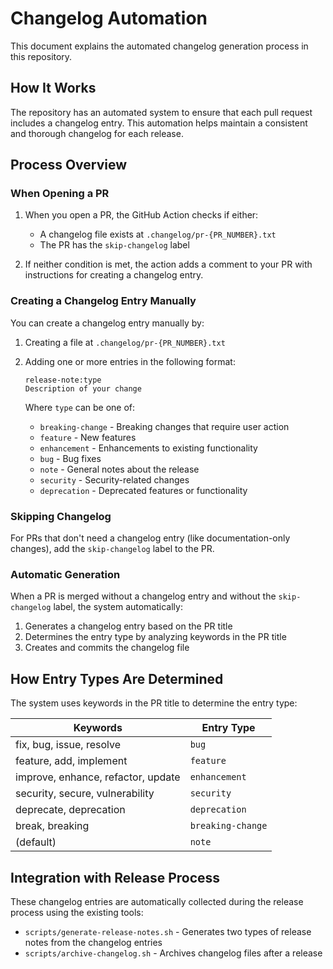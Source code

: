 # Changelog Automation

This document explains the automated changelog generation process in this repository.

## How It Works

The repository has an automated system to ensure that each pull request includes a changelog entry. This automation helps maintain a consistent and thorough changelog for each release.

## Process Overview

### When Opening a PR

1. When you open a PR, the GitHub Action checks if either:
   - A changelog file exists at `.changelog/pr-{PR_NUMBER}.txt`
   - The PR has the `skip-changelog` label

2. If neither condition is met, the action adds a comment to your PR with instructions for creating a changelog entry.

### Creating a Changelog Entry Manually

You can create a changelog entry manually by:

1. Creating a file at `.changelog/pr-{PR_NUMBER}.txt`
2. Adding one or more entries in the following format:

   ```plaintext
   release-note:type
   Description of your change
   ```

   Where `type` can be one of:
   - `breaking-change` - Breaking changes that require user action
   - `feature` - New features
   - `enhancement` - Enhancements to existing functionality
   - `bug` - Bug fixes
   - `note` - General notes about the release
   - `security` - Security-related changes
   - `deprecation` - Deprecated features or functionality

### Skipping Changelog

For PRs that don't need a changelog entry (like documentation-only changes), add the `skip-changelog` label to the PR.

### Automatic Generation

When a PR is merged without a changelog entry and without the `skip-changelog` label, the system automatically:

1. Generates a changelog entry based on the PR title
2. Determines the entry type by analyzing keywords in the PR title
3. Creates and commits the changelog file

## How Entry Types Are Determined

The system uses keywords in the PR title to determine the entry type:

| Keywords | Entry Type |
|----------|------------|
| fix, bug, issue, resolve | `bug` |
| feature, add, implement | `feature` |
| improve, enhance, refactor, update | `enhancement` |
| security, secure, vulnerability | `security` |
| deprecate, deprecation | `deprecation` |
| break, breaking | `breaking-change` |
| (default) | `note` |

## Integration with Release Process

These changelog entries are automatically collected during the release process using the existing tools:

- `scripts/generate-release-notes.sh` - Generates two types of release notes from the changelog entries
- `scripts/archive-changelog.sh` - Archives changelog files after a release

